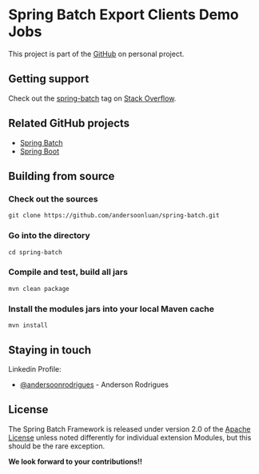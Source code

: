 Spring Batch Export Clients Demo Jobs
=============================

This project is part of the [GitHub][] on personal project.

## Getting support

Check out the [spring-batch][spring-batch tag] tag
on [Stack Overflow][].

## Related GitHub projects

* [Spring Batch][]
* [Spring Boot][]

## Building from source


### Check out the sources

`git clone https://github.com/andersoonluan/spring-batch.git`

### Go into the directory

`cd spring-batch`

### Compile and test, build all jars

`mvn clean package`

### Install the modules jars into your local Maven cache

`mvn install`

## Staying in touch

Linkedin Profile:

* [@andersoonrodrigues](https://www.linkedin.com/in/andersoonrodrigues/) - Anderson Rodrigues

## License

The Spring Batch Framework is released under version 2.0 of the [Apache License][] unless noted differently for individual extension Modules, but this should be the rare exception.

**We look forward to your contributions!!**

[Spring Batch]: https://github.com/spring-projects/spring-batch
[Spring Batch Project]: http://projects.spring.io/spring-batch/
[Spring organization]: https://github.com/spring-projects
[spring-batch tag]: http://stackoverflow.com/questions/tagged/spring-batch
[Stack Overflow]: http://stackoverflow.com/faq
[Spring Boot]: https://github.com/spring-projects/spring-boot
[Spring Tool Suite]: http://spring.io/tools/sts
[Apache License]: http://www.apache.org/licenses/LICENSE-2.0
[Maven]: http://maven.apache.org
[Contributor Guidelines]: com/spring-projects/spring-batch-extensions/blob/master/CONTRIBUTING.md
[GitHub]: http://github.com

